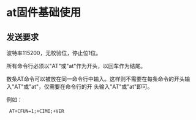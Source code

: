 # at固件基础使用

## 发送要求

波特率115200，无校验位，停止位1位。

所有命令行必须以"AT"或"at"作为开头，以回车作为结尾。

数条AT命令可以被放在同一命令行中输入。这样则不需要在每条命令的开头输入"AT"或"at"，仅需要在命令行的开 头输入"AT"或"at"即可。

例如：

```
 AT+CFUN=1;+CIMI;+VER
```





